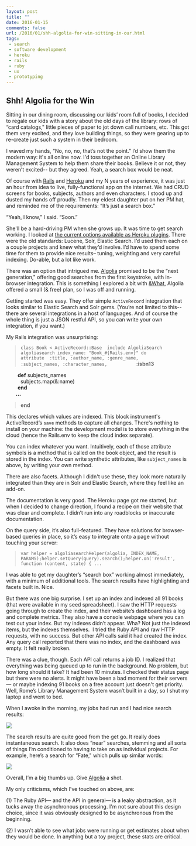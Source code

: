 ```yaml
---
layout: post
title: ""
date: 2016-01-15
comments: false
url: /2016/01/shh-algolia-for-win-sitting-in-our.html
tags:
 - search
 - software development
 - heroku
 - rails
 - ruby
 - ux
 - prototyping
---
```


## Shh!&nbsp;Algolia for the Win

Sitting in our dining room, discussing our kids’ room full of books, I decided to regale our kids with a story about the old days of the library: rows of “card catalogs," little pieces of paper to jot down call numbers, etc. This got them very excited, and they love building things, so they were gearing up to re-create just such a system in their bedroom.&nbsp;

  
  

I waved my hands, “No, no, no, that’s not the point.” I’d show them the modern way: it's all online now. I'd toss together an Online Library Management System to help them share their books. Believe it or not, they weren’t excited-- but they agreed. Yeah, a search box would be neat.

  

Of course with [Rails](http://rails.org/) and [Heroku](https://www.heroku.com/) and my N years of experience, it was just an hour from idea to live, fully-functional app&nbsp;on the internet. We had CRUD screens for books, subjects, authors and even characters. I stood up and dusted&nbsp;my hands off proudly. Then my eldest daughter put on her PM hat, and reminded me of the requirements: “It’s just a search box.”&nbsp;

  

“Yeah, I know,” I said. “Soon.”&nbsp;

  

She'll be a hard-driving PM when she grows up. It was time to get search working. I looked at [the current options available as Heroku plugins](https://elements.heroku.com/addons#search). There were the old standards: Lucene, Solr, Elastic Search. I’d used them each on a couple projects and knew what they’d involve. I’d have to spend some time for them to provide nice results– tuning, weighting and very careful indexing. Do-able, but a lot like work.

  

There was an option that intrigued me. [Algolia](https://elements.heroku.com/addons/algoliasearch) promised to be the “next generation," offering good searches from the first keystroke, with in-browser integration. This is something I explored a bit with [&What](http://amp-what.com/), Algolia offered a small (& free) plan, so I was off and running.

  

Getting started was easy. They offer simple `ActiveRecord` integration that looks similar to Elastic Search and Solr gems. (You’re not limited to this-- there are several integrations in a host of languages. And of course the whole thing is just a JSON restful API, so you can write your own integration, if you want.)

  

My Rails integration was unsurprising:&nbsp;

> `class Book < ActiveRecord::Base  include AlgoliaSearch    algoliasearch index_name: "Book_#{Rails.env}" do               attribute  :title, :author_name, :genre_name,                 :subject_names, :character_names,    ` &nbsp; &nbsp; &nbsp; &nbsp; &nbsp; &nbsp; **:isbn13**

&nbsp; &nbsp; &nbsp; &nbsp; **def** subjects\_names  
&nbsp; &nbsp; &nbsp; &nbsp; &nbsp; subjects.map(&:name)  
&nbsp; &nbsp; &nbsp; &nbsp; **end**  
**&nbsp; &nbsp; &nbsp; &nbsp; ...**  

> **end**

This declares which values are indexed. This block instrument's ActiveRecord’s `save` methods to capture all changes. There's nothing to install on your machine: the development model is to store everything in the cloud (hence the Rails.env to keep the cloud index separate).

  

You can index whatever you want. Intuitively, each of those attribute symbols is a method that is called on the book object, and the result is stored in the index. You can write synthetic attributes, like `subject_names` is above, by writing your own method.&nbsp;

  

There are also facets. Although I didn't use these, they look more naturally integrated than they are in Solr and Elastic Search, where they feel like an add-on.&nbsp;

  

The documentation is very good. The Heroku page got me started, but when I decided to change direction, I found a recipe on their website that was clear and complete. I didn’t run into any roadblocks or inaccurate documentation.

  

On the query side, it’s also full-featured. They have solutions for browser-based queries in place, so it’s easy to integrate onto a page without touching your server:

> `var helper = algoliasearchHelper(algolia, INDEX_NAME, PARAMS);helper.setQuery(query).search();helper.on('result', function (content, state) { ...`

  

I was able to get my daughter’s “search box” working almost immediately, with a minimum of additional tools. The search results have highlighting and facets built in. Nice.

  

But there was one big surprise. I set up an index and indexed all 91 books (that were available in my seed spreadsheet). I saw the HTTP requests going through to create the index, and their website’s dashboard has a log and complete metrics. They also have a console webpage where you can test out your index. But my indexes didn’t appear. Wha? Not just the indexed items, but the indexes themselves. &nbsp;I tried the Ruby API and raw HTTP requests, with no success. But other API calls said it had created the index. Any query call reported that there was no index, and the dashboard was empty. It felt really broken.&nbsp;

  

There was a clue, though. Each API call returns a job ID. I realized that everything was being queued up to run in the background. No problem, but how long should it take? It had been 10 minutes. I checked their status page but there were no alerts. It might have been a bad moment for their servers— or maybe indexing 91 books on a free account just doesn't get priority. Well, Rome’s Library Management System wasn’t built in a day, so I shut my laptop and went to bed.

  

When I awoke in the morning, my jobs had run and I had nice search results:

  

[![](http://3.bp.blogspot.com/-9HuqMfzQ83c/VpmQTC13r0I/AAAAAAAALzA/BpAPWw8tdL4/s320/Screen%2BShot%2B2015-12-29%2Bat%2B5.58.36%2BPM.png)](http://3.bp.blogspot.com/-9HuqMfzQ83c/VpmQTC13r0I/AAAAAAAALzA/BpAPWw8tdL4/s1600/Screen%2BShot%2B2015-12-29%2Bat%2B5.58.36%2BPM.png)
  

  

The search results are quite good from the get go. It really does instantaneous search. It also does “near” searches, stemming and all sorts of things I’m conditioned to having to take on as individual projects. For example, here’s a search for “Fate," which pulls up similar words:

  

[![](http://4.bp.blogspot.com/-07TYipqc8jw/VpmQZ0cx27I/AAAAAAAALzM/4O3dN6DwGLk/s320/Screen%2BShot%2B2015-12-29%2Bat%2B5.55.51%2BPM.png)](http://4.bp.blogspot.com/-07TYipqc8jw/VpmQZ0cx27I/AAAAAAAALzM/4O3dN6DwGLk/s1600/Screen%2BShot%2B2015-12-29%2Bat%2B5.55.51%2BPM.png)
  

Overall, I’m a big thumbs up. Give [Algolia](https://www.algolia.com/) a shot.  
  
My only criticisms, which I've touched on above, are:

  

(1) The Ruby API— and the API in general— is a leaky abstraction, as it tucks away the asynchronous processing. I'm not sure about this design choice, since it was obviously designed to be asynchronous from the beginning.

(2) I wasn’t able to see what jobs were running or get estimates about when they would be done. In anything but a toy project, these stats are critical.

  

  

  

  

  

